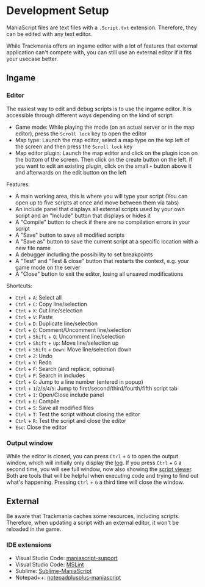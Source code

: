 # Development Setup
ManiaScript files are text files with a `.Script.txt` extension. Therefore, they can be edited with any text editor.

While Trackmania offers an ingame editor with a lot of features that external application can't compete with, you can still use an external editor if it fits your usecase better.

## Ingame

### Editor
The easiest way to edit and debug scripts is to use the ingame editor. It is accessible through different ways depending on the kind of script:

- Game mode: While playing the mode (on an actual server or in the map editor), press the `Scroll lock` key to open the editor
- Map type: Launch the map editor, select a map type on the top left of the screen and then press the `Scroll lock` key
- Map editor plugin: Launch the map editor and click on the plugin icon on the bottom of the screen. Then click on the create button on the left. If you want to edit an existing plugin, click on the small `+` button above it and afterwards on the edit button on the left

Features:
- A main working area, this is where you will type your script (You can open up to five scripts at once and move between them via tabs)
- An include panel that displays all external scripts used by your own script and an "Include" button that displays or hides it
- A "Compile" button to check if there are no compilation errors in your script
- A "Save" button to save all modified scripts
- A "Save as" button to save the current script at a specific location with a new file name
- A debugger including the possibility to set breakpoints
- A "Test" and "Test & close" button that restarts the context, e.g. your game mode on the server
- A "Close" button to exit the editor, losing all unsaved modifications

Shortcuts:
- `Ctrl` + `A`: Select all
- `Ctrl` + `C`: Copy line/selection
- `Ctrl` + `X`: Cut line/selection
- `Ctrl` + `V`: Paste
- `Ctrl` + `D`: Duplicate line/selection
- `Ctrl` + `Q`: Comment/Uncomment line/selection
- `Ctrl` + `Shift` + `Q`: Uncomment line/selection
- `Ctrl` + `Shift` + `Up`: Move line/selection up
- `Ctrl` + `Shift` + `Down`: Move line/selection down
- `Ctrl` + `Z`: Undo
- `Ctrl` + `Y`: Redo
- `Ctrl` + `F`: Search (and replace, optional)
- `Ctrl` + `P`: Search in includes
- `Ctrl` + `G`: Jump to a line number (entered in popup)
- `Ctrl` + `1`/`2`/`3`/`4`/`5`: Jump to first/second/third/fourth/fifth script tab
- `Ctrl` + `I`: Open/Close include panel
- `Ctrl` + `E`: Compile
- `Ctrl` + `S`: Save all modified files
- `Ctrl` + `T`: Test the script without closing the editor
- `Ctrl` + `R`: Test the script and close the editor
- `Esc`: Close the editor

### Output window
While the editor is closed, you can press `Ctrl` + `G` to open the output window, which will initially only display the [log](/advanced/log.html). If you press `Ctrl` + `G` a second time, you will see full window, now also showing the [script viewer](/advanced/script_viewer.html). Both are tools that will be helpful when executing code and trying to find out what's happening. Pressing `Ctrl` + `G` a third time will close the window.

## External
Be aware that Trackmania caches some resources, including scripts. Therefore, when updating a script with an external editor, it won't be reloaded in the game.

### IDE extensions
- Visual Studio Code: [maniascript-support](https://marketplace.visualstudio.com/items?itemName=reaby.maniascript-support)
- Visual Studio Code: [MSLint](https://marketplace.visualstudio.com/items?itemName=aessi.vscode-mslint)
- Sublime: [Sublime-ManiaScript](https://github.com/ManiaPlanet/Sublime-ManiaScript)
- Notepad++: [notepadplusplus-maniascript](https://github.com/ManiaPlanet/notepadplusplus-maniascript)
